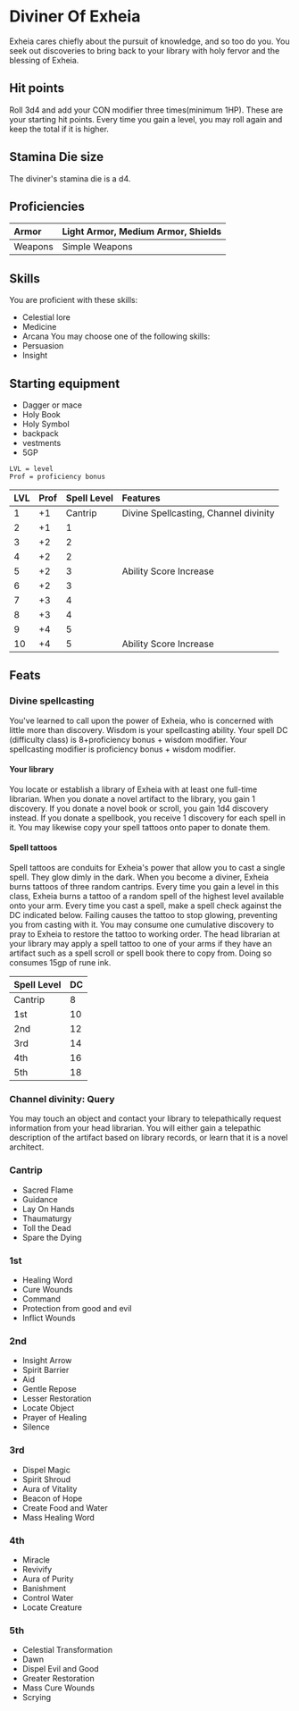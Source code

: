 # Diviner Of Exheia
Exheia cares chiefly about the pursuit of knowledge, and so too do you. You seek out discoveries to bring back to your library with holy fervor and the blessing of Exheia.

## Hit points
Roll 3d4 and add your CON modifier three times(minimum 1HP). These are your starting hit points. Every time you gain a level, you may roll again and keep the total if it is higher.

## Stamina Die size
The diviner's stamina die is a d4.

## Proficiencies
| Armor         | Light Armor, Medium Armor, Shields |
|:--------------|:-----------------------------------|
| Weapons       | Simple Weapons                     |

## Skills
You are proficient with these skills:
- Celestial lore
- Medicine
- Arcana
You may choose one of the following skills:
- Persuasion
- Insight

## Starting equipment
- Dagger or mace
- Holy Book
- Holy Symbol
- backpack
- vestments
- 5GP

```
LVL = level
Prof = proficiency bonus
```
| LVL |Prof |Spell Level |        Features                          |
|:----|:----|:-----------|:-----------------------------------------|
|   1 | +1  |  Cantrip   | Divine Spellcasting, Channel divinity    |
|   2 | +1  |     1      |                                          |
|   3 | +2  |     2      |                                          |
|   4 | +2  |     2      |                                          |
|   5 | +2  |     3      | Ability Score Increase                   |
|   6 | +2  |     3      |                                          |
|   7 | +3  |     4      |                                          |
|   8 | +3  |     4      |                                          |
|   9 | +4  |     5      |                                          |
|  10 | +4  |     5      | Ability Score Increase                   |

## Feats

### Divine spellcasting
You've learned to call upon the power of Exheia, who is concerned with little more than discovery. Wisdom is your spellcasting ability. Your spell DC (difficulty class) is 8+proficiency bonus + wisdom modifier. Your spellcasting modifier is proficiency bonus + wisdom modifier.

#### Your library
You locate or establish a library of Exheia with at least one full-time librarian. When you donate a novel artifact to the library, you gain 1 discovery. If you donate a novel book or scroll, you gain 1d4 discovery instead. If you donate a spellbook, you receive 1 discovery for each spell in it. You may likewise copy your spell tattoos onto paper to donate them.

#### Spell tattoos
Spell tattoos are conduits for Exheia's power that allow you to cast a single spell. They glow dimly in the dark. When you become a diviner, Exheia burns tattoos of three random cantrips. Every time you gain a level in this class, Exheia burns a tattoo of a random spell of the highest level available onto your arm. Every time you cast a spell, make a spell check against the DC indicated below. Failing causes the tattoo to stop glowing, preventing you from casting with it. You may consume one cumulative discovery to pray to Exheia to restore the tattoo to working order. The head librarian at your library may apply a spell tattoo to one of your arms if they have an artifact such as a spell scroll or spell book there to copy from. Doing so consumes 15gp of rune ink.

|Spell Level|DC|
|:----------|:-|
| Cantrip   | 8|
|       1st |10|
|       2nd |12|
|       3rd |14|
|       4th |16|
|       5th |18|

### Channel divinity: Query
You may touch an object and contact your library to telepathically request information from your head librarian. You will either gain a telepathic description of the artifact based on library records, or learn that it is a novel architect.

### Cantrip
- Sacred Flame
- Guidance
- Lay On Hands
- Thaumaturgy
- Toll the Dead
- Spare the Dying

### 1st
- Healing Word
- Cure Wounds
- Command 
- Protection from good and evil
- Inflict Wounds

### 2nd
- Insight Arrow
- Spirit Barrier
- Aid
- Gentle Repose
- Lesser Restoration
- Locate Object
- Prayer of Healing
- Silence

### 3rd
- Dispel Magic
- Spirit Shroud
- Aura of Vitality
- Beacon of Hope
- Create Food and Water
- Mass Healing Word

### 4th
- Miracle
- Revivify
- Aura of Purity
- Banishment
- Control Water
- Locate Creature

### 5th
- Celestial Transformation
- Dawn
- Dispel Evil and Good
- Greater Restoration
- Mass Cure Wounds
- Scrying